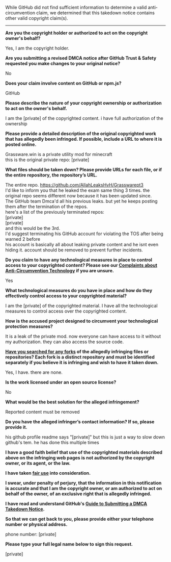 While GitHub did not find sufficient information to determine a valid anti-circumvention claim, we determined that this takedown notice contains other valid copyright claim(s).

---

**Are you the copyright holder or authorized to act on the copyright owner's behalf?**

Yes, I am the copyright holder.

**Are you submitting a revised DMCA notice after GitHub Trust & Safety requested you make changes to your original notice?**

No

**Does your claim involve content on GitHub or npm.js?**

GitHub

**Please describe the nature of your copyright ownership or authorization to act on the owner's behalf.**

I am the [private] of the copyrighted content. i have full authorization of the ownership

**Please provide a detailed description of the original copyrighted work that has allegedly been infringed. If possible, include a URL to where it is posted online.**

Grassware.win is a private utility mod for minecraft  
this is the original private repo: [private]

**What files should be taken down? Please provide URLs for each file, or if the entire repository, the repository’s URL.**

The entire repo. https://github.com/AllahLeaksHvH/Grasswarept3  
I'd like to inform you that he leaked the exam same thing 3 times. the original repo seems different now because it has been updated since.  
The GitHub team Dmca'd all his previous leaks. but yet he keeps posting them after the termination of the repos.  
here's a list of the previously terminated repos:  
[private]  
[private]  
and this would be the 3rd.  
I'd suggest terminating his GitHub account for violating the TOS after being warned 2 before  
his account is basically all about leaking private content and he isnt even hiding it. account should be removed to prevent further incidents.

**Do you claim to have any technological measures in place to control access to your copyrighted content? Please see our <a href="https://docs.github.com/articles/guide-to-submitting-a-dmca-takedown-notice#complaints-about-anti-circumvention-technology">Complaints about Anti-Circumvention Technology</a> if you are unsure.**

Yes

**What technological measures do you have in place and how do they effectively control access to your copyrighted material?**

I am the [private] of the copyrighted material. I have all the technological measures to control access over the copyrighted content.

**How is the accused project designed to circumvent your technological protection measures?**

It is a leak of the private mod. now everyone can have access to it without my authorization. they can also access the source code.

**<a href="https://docs.github.com/articles/dmca-takedown-policy#b-what-about-forks-or-whats-a-fork">Have you searched for any forks</a> of the allegedly infringing files or repositories? Each fork is a distinct repository and must be identified separately if you believe it is infringing and wish to have it taken down.**

Yes, I have. there are none.

**Is the work licensed under an open source license?**

No

**What would be the best solution for the alleged infringement?**

Reported content must be removed

**Do you have the alleged infringer’s contact information? If so, please provide it.**

his github profile readme says "[private]" but this is just a way to slow down github's tem. he has done this multiple times

**I have a good faith belief that use of the copyrighted materials described above on the infringing web pages is not authorized by the copyright owner, or its agent, or the law.**

**I have taken <a href="https://www.lumendatabase.org/topics/22">fair use</a> into consideration.**

**I swear, under penalty of perjury, that the information in this notification is accurate and that I am the copyright owner, or am authorized to act on behalf of the owner, of an exclusive right that is allegedly infringed.**

**I have read and understand GitHub's <a href="https://docs.github.com/articles/guide-to-submitting-a-dmca-takedown-notice/">Guide to Submitting a DMCA Takedown Notice</a>.**

**So that we can get back to you, please provide either your telephone number or physical address.**

phone number: [private]

**Please type your full legal name below to sign this request.**

[private]

